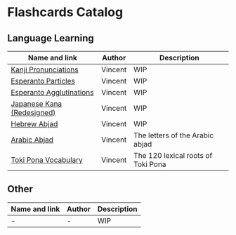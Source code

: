 # Flashcards Catalog

## Language Learning
| Name and link                                  | Author                     | Description                        |
|------------------------------------------------|----------------------------|------------------------------------|
| [Kanji Pronunciations](kanji/)                 | Vincent                    | WIP                                |
| [Esperanto Particles](eo-particles/)           | Vincent                    | WIP                                |
| [Esperanto Agglutinations](eo-agglutinations/) | Vincent                    | WIP                                |
| [Japanese Kana (Redesigned)](kana/)            | Vincent                    | WIP                                |
| [Hebrew Abjad](hebrew-abjad/)                  | Vincent                    | WIP                                |
| [Arabic Abjad](arabic-abjad/)                  | Vincent                    | The letters of the Arabic abjad    |
| [Toki Pona Vocabulary](tokipona/)              | Vincent                    | The 120 lexical roots of Toki Pona |

## Other
| Name and link                                  | Author                     | Description                        |
|------------------------------------------------|----------------------------|------------------------------------|
| -                                              | -                          | WIP                                |
